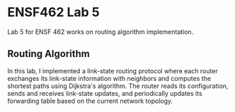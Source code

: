 # ENSF462 Lab 5

Lab 5 for ENSF 462 works on routing algorithm implementation.

## Routing Algorithm

In this lab, I implemented a link-state routing protocol where each router exchanges its link-state information with neighbors and computes the shortest paths using Dijkstra's algorithm. The router reads its configuration, sends and receives link-state updates, and periodically updates its forwarding table based on the current network topology.